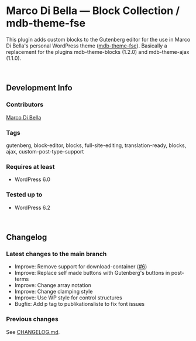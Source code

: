 # Marco Di Bella &mdash; Block Collection / mdb-theme-fse
This plugin adds custom blocks to the Gutenberg editor for the use in Marco Di Bella's personal WordPress theme ([mdb-theme-fse](https://github.com/mdibella-dev/mdb-theme-fse)). Basically a replacement for the plugins mdb-theme-blocks (1.2.0) and mdb-theme-ajax (1.1.0).

<br>

## Development Info

### Contributors
[Marco Di Bella](https://github.com/mdibella-dev)

### Tags
gutenberg, block-editor, blocks, full-site-editing, translation-ready, blocks, ajax, custom-post-type-support

### Requires at least

- WordPress 6.0

### Tested up to

- WordPress 6.2

<br>

## Changelog

### Latest changes to the main branch

- Improve: Remove support for download-container ([#6](https://github.com/mdibella-dev/mdb-theme-blocks-two/issues/6))
- Improve: Replace self made buttons with Gutenberg's buttons in post-terms
- Improve: Change array notation
- Improve: Change clamping style
- Improve: Use WP style for control structures
- Bugfix: Add p tag to publikationsliste to fix font issues


### Previous changes

See [CHANGELOG.md](https://github.com/mdibella-dev/mdb-theme-blocks-two/blob/main/CHANGELOG.md).
